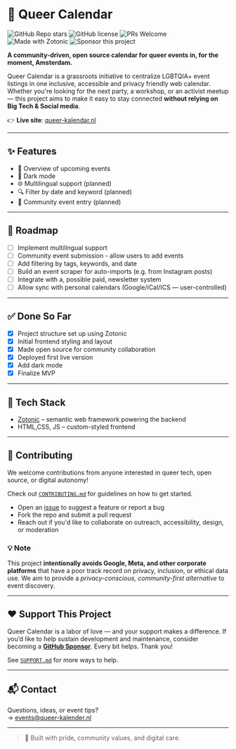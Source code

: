 # 🌈 Queer Calendar

![GitHub Repo stars](https://img.shields.io/github/stars/DorienD/queer-cal?style=social)
![GitHub license](https://img.shields.io/github/license/DorienD/queer-cal)
![PRs Welcome](https://img.shields.io/badge/PRs-welcome-brightgreen.svg)
![Made with Zotonic](https://img.shields.io/badge/Made%20with-Zotonic-blue)
![Sponsor this project](https://img.shields.io/badge/sponsor-%E2%9D%A4-lightgrey?logo=github&style=social)

**A community-driven, open source calendar for queer events in, for the moment, Amsterdam.**

Queer Calendar is a grassroots initiative to centralize LGBTQIA+ event listings in one inclusive, accessible and privacy friendly web calendar. Whether you're looking for the next party, a workshop, or an activist meetup — this project aims to make it easy to stay connected **without relying on Big Tech & Social media**.

👉 **Live site**: [queer-kalendar.nl](https://queer-kalendar.nl)

---

## ✨ Features

- 📅 Overview of upcoming events
- 🌙 Dark mode
- 🌐 Multilingual support (planned)
- 🔍 Filter by date and keyword (planned)
- 📝 Community event entry (planned)

---

## 🚀 Roadmap

- [ ] Implement multilingual support
- [ ] Community event submission - allow users to add events
- [ ] Add filtering by tags, keywords, and date
- [ ] Build an event scraper for auto-imports (e.g. from Instagram posts)
- [ ] Integrate with a, possible paid, newsletter system
- [ ] Allow sync with personal calendars (Google/iCal/ICS — user-controlled)

---

## ✅ Done So Far

- [x] Project structure set up using Zotonic
- [x] Initial frontend styling and layout
- [x] Made open source for community collaboration
- [x] Deployed first live version
- [x] Add dark mode
- [x] Finalize MVP

---

## 🧠 Tech Stack

- [Zotonic](https://zotonic.com) – semantic web framework powering the backend
- HTML,CSS, JS – custom-styled frontend

---

## 🤝 Contributing

We welcome contributions from anyone interested in queer tech, open source, or digital autonomy!

Check out [`CONTRIBUTING.md`](CONTRIBUTING.md) for guidelines on how to get started.

- Open an [issue](https://github.com/DorienD/queer-cal/issues) to suggest a feature or report a bug
- Fork the repo and submit a pull request
- Reach out if you'd like to collaborate on outreach, accessibility, design, or moderation

### 💡 Note

This project **intentionally avoids Google, Meta, and other corporate platforms** that have a poor track record on privacy, inclusion, or ethical data use. We aim to provide a *privacy-conscious, community-first alternative* to event discovery.

---

## ❤️ Support This Project

Queer Calendar is a labor of love — and your support makes a difference.
If you’d like to help sustain development and maintenance, consider becoming a **[GitHub Sponsor](https://github.com/sponsors/DorienD)**. Every bit helps. Thank you!

See [`SUPPORT.md`](SUPPORT.md) for more ways to help.

---

## 📬 Contact

Questions, ideas, or event tips?  
→ events@queer-kalender.nl

---

> 💌 Built with pride, community values, and digital care.